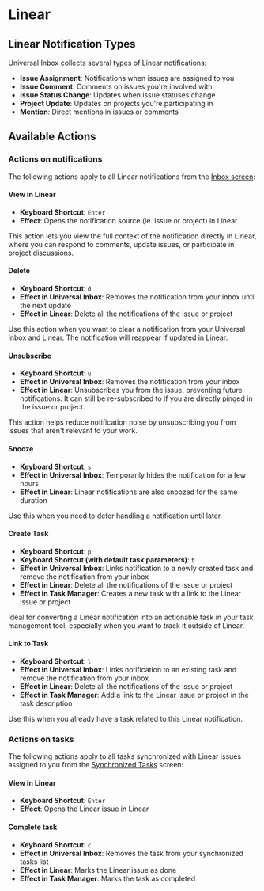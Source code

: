 # Linear

## Linear Notification Types

Universal Inbox collects several types of Linear notifications:

- **Issue Assignment**: Notifications when issues are assigned to you
- **Issue Comment**: Comments on issues you're involved with
- **Issue Status Change**: Updates when issue statuses change
- **Project Update**: Updates on projects you're participating in
- **Mention**: Direct mentions in issues or comments

## Available Actions

### Actions on notifications

The following actions apply to all Linear notifications from the [Inbox screen](../../quick_start/inbox_screen.md):

#### View in Linear

- **Keyboard Shortcut**: `Enter`
- **Effect**: Opens the notification source (ie. issue or project) in Linear

This action lets you view the full context of the notification directly in Linear, where you can respond to comments, update issues, or participate in project discussions.

#### Delete

- **Keyboard Shortcut**: `d`
- **Effect in Universal Inbox**: Removes the notification from your inbox until the next update
- **Effect in Linear**: Delete all the notifications of the issue or project

Use this action when you want to clear a notification from your Universal Inbox and Linear. The notification will reappear if updated in Linear.

#### Unsubscribe

- **Keyboard Shortcut**: `u`
- **Effect in Universal Inbox**: Removes the notification from your inbox
- **Effect in Linear**: Unsubscribes you from the issue, preventing future notifications. It can still be re-subscribed to if you are directly pinged in the issue or project.

This action helps reduce notification noise by unsubscribing you from issues that aren't relevant to your work.

#### Snooze

- **Keyboard Shortcut**: `s`
- **Effect in Universal Inbox**: Temporarily hides the notification for a few hours
- **Effect in Linear**: Linear notifications are also snoozed for the same duration

Use this when you need to defer handling a notification until later.

#### Create Task

- **Keyboard Shortcut**: `p`
- **Keyboard Shortcut (with default task parameters)**: `t`
- **Effect in Universal Inbox**: Links notification to a newly created task and remove the notification from your inbox
- **Effect in Linear**: Delete all the notifications of the issue or project
- **Effect in Task Manager**: Creates a new task with a link to the Linear issue or project

Ideal for converting a Linear notification into an actionable task in your task management tool, especially when you want to track it outside of Linear.

#### Link to Task

- **Keyboard Shortcut**: `l`
- **Effect in Universal Inbox**: Links notification to an existing task and remove the notification from your inbox
- **Effect in Linear**: Delete all the notifications of the issue or project
- **Effect in Task Manager**: Add a link to the Linear issue or project in the task description

Use this when you already have a task related to this Linear notification.

### Actions on tasks

The following actions apply to all tasks synchronized with Linear issues assigned to you from the [Synchronized Tasks](../../quick_start/synced_tasks_screen.md) screen:

#### View in Linear

- **Keyboard Shortcut**: `Enter`
- **Effect**: Opens the Linear issue in Linear

#### Complete task

- **Keyboard Shortcut**: `c`
- **Effect in Universal Inbox**: Removes the task from your synchronized tasks list
- **Effect in Linear**: Marks the Linear issue as done
- **Effect in Task Manager**: Marks the task as completed




